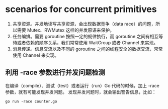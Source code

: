 # scenarios for concurrent primitives
1. 共享资源。并发地读写共享资源，会出现数据竞争（data race）的问题，所以需要 Mutex、RWMutex 这样的并发原语来保护。
2. 任务编排。需要 goroutine 按照一定的规律执行，而 goroutine 之间有相互等待或者依赖的顺序关系，我们常常使用 WaitGroup 或者 Channel 来实现。
3. 消息传递。信息交流以及不同的 goroutine 之间的线程安全的数据交流，常常使用 Channel 来实现。

## 利用 -race 参数进行并发问题检测
在编译（compile）、测试（test）或者运行（run）Go 代码的时候，加上 -race 参数，就有可能发现并发问题。
发现并发问题时，就会输出警告信息，比如：
```
go run -race counter.go
```